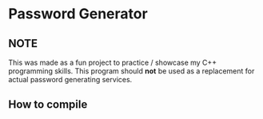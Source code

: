 # Password Generator

## NOTE
This was made as a fun project to practice / showcase my C++ programming skills.
This program should **not** be used as a replacement for actual password generating services.

## How to compile
